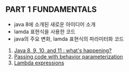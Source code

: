 ## PART 1 FUNDAMENTALS

- java 8에 소개된 새로운 아이디어 소개
- lamda 표현식을 사용한 코드
- java의 주요 변화, lamda 표현식의 파라미터화 코드

1. [Java 8, 9, 10, and 11 : what's happening?](1_Java_8_9_10_and_11_whats_happening/README.md)
2. [Passing code with behavior parameterization](2_Passing_code_with_behavior_parameterization/README.md)
3. [Lambda expressions](3_Lambda_expressions/README.md)

